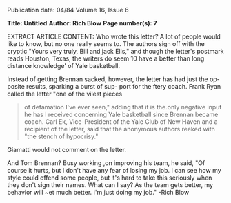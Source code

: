 Publication date: 04/84
Volume 16, Issue 6

**Title: Untitled**
**Author: Rich Blow**
**Page number(s): 7**

EXTRACT ARTICLE CONTENT:
Who wrote this letter? A lot of people 
would like to know, but no one really 
seems to. The authors sign off with the 
cryptic "Yours very truly, Bill and jack 
Elis," and though the letter's postmark 
reads Houston, Texas, the writers do 
seem 10 have a better than long distance 
knowledge' of Yale basketball. 

Instead of getting Brennan sacked, 
however, the letter has had just the op-
posite results, sparking a burst of sup-
port for the ftery coach. Frank Ryan 
called the letter "one of the vilest pieces 
> of defamation I've ever seen," adding 
that it is the.only negative input he has 
l 
received concerning Yale basketball 
since Brennan became coach. Carl Ek, 
Vice-President of the Yale Club of New 
Haven and a recipient of the letter, said 
that the anonymous authors reeked 
with "the stench 
of hypocrisy." 

Giamatti would not comment on the 
letter. 

And Tom Brennan? Busy working 
,on improving his team, he said, "Of 
course it hurts, but I don't have any fear 
of losing my job. I can see how my style 
could offend some people, but it's hard 
to take this seriously when they don't 
sign their names. What can I say? As 
the team gets better, my behavior will 
~et much better. I'm just doing my job." 
-Rich Blow